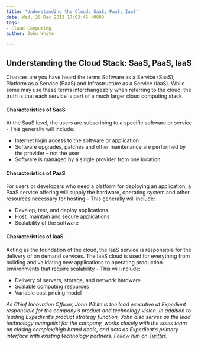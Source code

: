 ```yaml
---
title: 'Understanding the Cloud: SaaS, PaaS, IaaS'
date: Wed, 26 Dec 2012 17:03:46 +0000
tags:
- Cloud Computing
author: John White

---
```

## Understanding the Cloud Stack: SaaS, PaaS, IaaS

Chances are you have heard the terms Software as a Service (SaaS), Platform as a Service (PaaS) and Infrastructure as a Service (IaaS). While some may use these terms interchangeably when referring to the cloud, the truth is that each service is part of a much larger cloud computing stack. 

#### Characteristics of SaaS

At the SaaS level, the users are subscribing to a specific software or service - This generally will include:

* Internet login access to the software or application
* Software upgrades, patches and other maintenance are performed by the provider – not the user
* Software is managed by a single provider from one location

#### Characteristics of PaaS

For users or developers who need a platform for deploying an application, a PaaS service offering will supply the hardware, operating system and other resources necessary for hosting – This generally will include:

* Develop, test, and deploy applications
* Host, maintain and secure applications
* Scalability of the software

#### Characteristics of IaaS

Acting as the foundation of the cloud, the IaaS service is responsible for the delivery of on demand services. The IaaS cloud is used for everything from building and validating new applications to operating production environments that require scalability - This will include:

* Delivery of servers, storage, and network hardware
* Scalable computing resources
* Variable cost pricing model

_As Chief Innovation Officer, John White is the lead executive at Expedient responsible for the company’s product and technology vision. In addition to leading Expedient’s product strategy function, John also serves as the lead technology evangelist for the company, works closely with the sales team on closing complex/high brand deals, and acts as Expedient’s primary interface with existing technology partners. Follow him on_ [_Twitter_](https://twitter.com/johna_white)_._